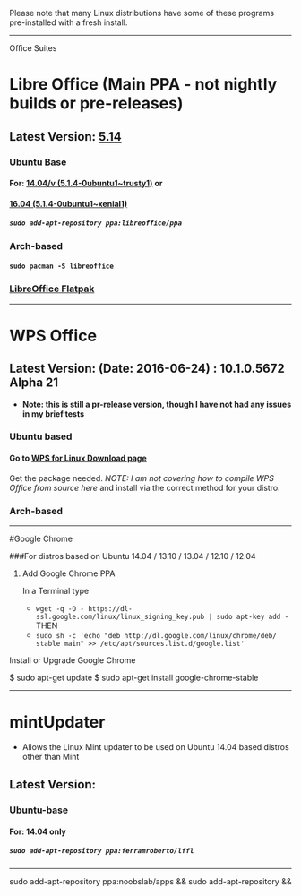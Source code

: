 Please note that many Linux distributions have some of these programs pre-installed with a fresh install.

---
Office Suites

# Libre Office (Main PPA - not nightly builds or pre-releases)

## Latest Version: [5.14](https://www.libreoffice.org/download/libreoffice-fresh/)

### Ubuntu Base

#### For: [14.04/v (5.1.4-0ubuntu1~trusty1)](https://launchpad.net/~libreoffice/+archive/ubuntu/ppa?field.series_filter=trusty) or

#### [16.04 (5.1.4-0ubuntu1~xenial1)](https://launchpad.net/~libreoffice/+archive/ubuntu/ppa?field.series_filter=xenial)

##### `sudo add-apt-repository ppa:libreoffice/ppa`

### Arch-based

#### `sudo pacman -S libreoffice`

### [LibreOffice Flatpak](https://www.libreoffice.org/download/flatpak/)

---

# WPS Office

## Latest Version: (Date: 2016-06-24) : 10.1.0.5672 Alpha 21

- **Note: this is still a pr-release version, though I have not had any issues in my brief tests**

### Ubuntu based

#### Go to [WPS for Linux Download page](http://wps-community.org/downloads)

Get the package needed. _NOTE: I am not covering how to compile WPS Office from source here_ and install via the correct method for your distro.

### Arch-based

---

#Google Chrome

###For distros based on Ubuntu 14.04 / 13.10 / 13.04 / 12.10 / 12.04

1.  Add Google Chrome PPA

    In a Terminal type

    - `wget -q -O - https://dl-ssl.google.com/linux/linux_signing_key.pub | sudo apt-key add -`
    THEN
    - `sudo sh -c 'echo "deb http://dl.google.com/linux/chrome/deb/ stable main" >> /etc/apt/sources.list.d/google.list'`

Install or Upgrade Google Chrome



$ sudo apt-get update
$ sudo apt-get install google-chrome-stable



---


# mintUpdater
  - Allows the Linux Mint updater to be used on Ubuntu 14.04 based distros other than Mint

## Latest Version:

### Ubuntu-base

#### For: 14.04 only

##### `sudo add-apt-repository ppa:ferramroberto/lffl`

--------------------------------------------------------------------------------



sudo add-apt-repository ppa:noobslab/apps && sudo add-apt-repository &&
